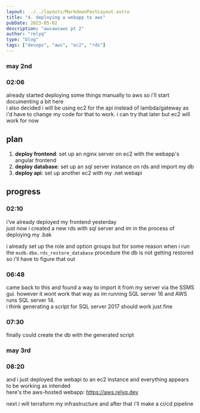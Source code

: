 ```yaml
---
layout: ../../layouts/MarkdownPostLayout.astro
title: "4. deploying a webapp to aws"
pubDate: 2023-05-02
description: "awsawsaws pt 2"
author: "relyq"
type: "blog"
tags: ["devops", "aws", "ec2", "rds"]
---
```


### may 2nd

### 02:06

already started deploying some things manually to aws so i'll start documenting a bit here \
i also decided i will be using ec2 for the api instead of lambda/gateway as i'd have to change my code for that to work. i can try that later but ec2 will work for now

## plan

1. **deploy frontend**: set up an nginx server on ec2 with the webapp's angular frontend
2. **deploy database**: set up an sql server instance on rds and import my db
3. **deploy api**: set up another ec2 with my .net webapi

## progress

### 02:10

i've already deployed my frontend yesterday \
just now i created a new rds with sql server and im in the process of deploying my .bak

i already set up the role and option groups but for some reason when i run the `msdb.dbo.rds_restore_database` procedure the db is not getting restored so i'll have to figure that out

### 06:48

came back to this and found a way to import it from my server via the SSMS gui. however it wont work that way as im running SQL server 16 and AWS runs SQL server 14. \
i think generating a script for SQL server 2017 should work just fine

### 07:30

finally could create the db with the generated script

### may 3rd

### 08:20

and i just deployed the webapi to an ec2 instance and everything appears to be working as intended \
here's the aws-hosted webapp: https://aws.relyq.dev

next i will terraform my infrastructure and after that i'll make a ci/cd pipeline
